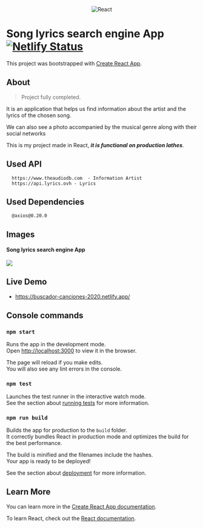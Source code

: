 <p align="center">
<img src="https://i.ibb.co/pPYfKM0/React.png" alt="React" border="0">
<p>

# Song lyrics search engine App  [![Netlify Status](https://api.netlify.com/api/v1/badges/8a9b4981-1ba0-49e4-96f6-b111a3c40f0d/deploy-status)](https://app.netlify.com/sites/buscador-canciones-2020/deploys)



This project was bootstrapped with [Create React App](https://github.com/facebook/create-react-app).



## About 

>Project fully completed.


It is an application that helps us find information about the artist and the lyrics of the chosen song.

We can also see a photo accompanied by the musical genre along with their social networks

This is my project made in React, ***it is functional on production lathes***.


## Used API
```plain
  https://www.theaudiodb.com  - Information Artist
  https://api.lyrics.ovh - Lyrics
```

## Used Dependencies
```plain
  @axios@0.20.0
```

## Images

####  Song lyrics search engine App

<img src=https://i.ibb.co/Zx1DMRn/canciones-githubpng.png>


## Live Demo

*  https://buscador-canciones-2020.netlify.app/


## Console commands


### `npm start`

Runs the app in the development mode.<br />
Open [http://localhost:3000](http://localhost:3000) to view it in the browser.

The page will reload if you make edits.<br />
You will also see any lint errors in the console.

### `npm test`

Launches the test runner in the interactive watch mode.<br />
See the section about [running tests](https://facebook.github.io/create-react-app/docs/running-tests) for more information.

### `npm run build`

Builds the app for production to the `build` folder.<br />
It correctly bundles React in production mode and optimizes the build for the best performance.

The build is minified and the filenames include the hashes.<br />
Your app is ready to be deployed!

See the section about [deployment](https://facebook.github.io/create-react-app/docs/deployment) for more information.


## Learn More

You can learn more in the [Create React App documentation](https://facebook.github.io/create-react-app/docs/getting-started).

To learn React, check out the [React documentation](https://reactjs.org/).

